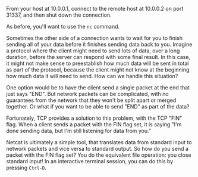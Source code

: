 From your host at 10.0.0.1, connect to the remote host at 10.0.0.2 on port 31337, and then shut down the connection.

As before, you'll want to use the `nc` command.

Sometimes the other side of a connection wants to wait for you to finish sending all of your data before it finishes sending data back to you.
Imagine a protocol where the client might need to send lots of data, over a long duration, before the server can respond with some final result.
In this case, it might not make sense to preestablish how much data will be sent in total as part of the protocol, because the client might not know at the beginning how much data it will need to send.
How can we handle this situation?

One option would be to have the client send a single packet at the end that just says "END".
But network packets can be complicated, with no guarantees from the network that they won't be split apart or merged together.
Or what if you want to be able to send "END" as part of the data?

Fortunately, TCP provides a solution to this problem, with the TCP "FIN" flag.
When a client sends a packet with the FIN flag set, it is saying "I'm done sending data, but I'm still listening for data from you."

Netcat is ultimately a simple tool, that translates data from standard input to network packets and vice versa to standard output.
So how do you send a packet with the FIN flag set?
You do the equivalent file operation: you close standard input!
In an interactive terminal session, you can do this by pressing `Ctrl-D`.
